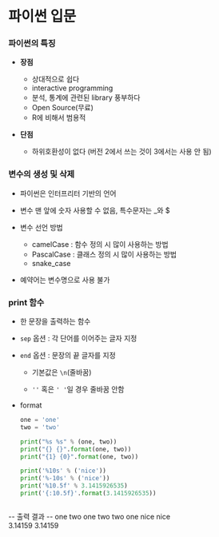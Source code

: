 # 파이썬 입문

### 파이썬의 특징

- **장점**
  - 상대적으로 쉽다
  - interactive programming
  - 분석, 통계에 관련된 library 풍부하다
  - Open Source(무료)
  - R에 비해서 범용적

- **단점**
  - 하위호환성이 없다 (버전 2에서 쓰는 것이 3에서는 사용 안 됨)

### 변수의 생성 및 삭제
- 파이썬은 인터프리터 기반의 언어
- 변수 맨 앞에 숫자 사용할 수 없음, 특수문자는 _와 $
- 변수 선언 방법
  - camelCase : 함수 정의 시 많이 사용하는 방법
  - PascalCase : 클래스 정의 시 많이 사용하는 방법
  - snake_case

- 예약어는 변수명으로 사용 불가

### print 함수

- 한 문장을 출력하는 함수

- `sep` 옵션 : 각 단어를 이어주는 글자 지정

- `end` 옵션 : 문장의 끝 글자를 지정

  - 기본값은 `\n`(줄바꿈)

  - `''` 혹은 `' '`일 경우 줄바꿈 안함

- format

  ```python
  one = 'one'
  two = 'two'
  
  print("%s %s" % (one, two))
  print("{} {}".format(one, two))
  print("{1} {0}".format(one, two))
  
  print('%10s' % ('nice'))
  print('%-10s' % ('nice'))
  print('%10.5f' % 3.1415926535)
  print('{:10.5f}'.format(3.1415926535))
  ```
  ```
-- 출력 결과 --
  one two
  one two
  two one
        nice
  nice      
     3.14159
     3.14159
  ```